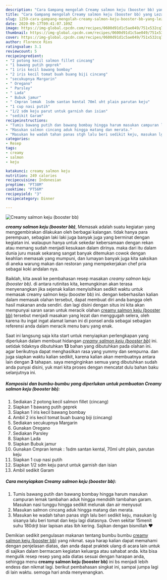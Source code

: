 ```yaml
---
description: "Cara Gampang mengolah Creamy salmon keju (booster bb) yang Lezat Sekali"
title: "Cara Gampang mengolah Creamy salmon keju (booster bb) yang Lezat Sekali"
slug: 1259-cara-gampang-mengolah-creamy-salmon-keju-booster-bb-yang-lezat-sekali
date: 2020-09-17T09:41:07.109Z
image: https://img-global.cpcdn.com/recipes/0600d91d1c5ae049/751x532cq70/creamy-salmon-keju-booster-bb-foto-resep-utama.jpg
thumbnail: https://img-global.cpcdn.com/recipes/0600d91d1c5ae049/751x532cq70/creamy-salmon-keju-booster-bb-foto-resep-utama.jpg
cover: https://img-global.cpcdn.com/recipes/0600d91d1c5ae049/751x532cq70/creamy-salmon-keju-booster-bb-foto-resep-utama.jpg
author: Florence Rios
ratingvalue: 3.1
reviewcount: 5
recipeingredient:
- "2 potong kecil salmon fillet cincang"
- "1 bawang putih geprek"
- "1 iris kecil bawang bombay"
- "2 iris kecil tomat buah buang biji cincang"
- "secukupnya Margarin"
- " Oregano"
- " Parsley"
- " Lada"
- " Bubuk jamur"
- " Cmpran lemak  1sdm santan kental 70ml uht plain parutan keju"
- "1 cup nasi putih"
- "1/2 sdm keju parut untuk garnish dan isian"
- "sedikit Garam"
recipeinstructions:
- "Tumis bawang putih dan bawang bombay hingga harum masukan campuran lemak tambahan aduk hingga mendidih tambahan garam. Masukan nasi tunggu hingga sedikit melunak dan air menyusut"
- "Masukan salmon cincang aduk hingga matang dan merata."
- "Masukan ke wadah tahan panas stgh lalu beri sedikit keju, masukan lg sisanya lalu beri tomat dan keju lagi diatasnya. Oven sekitar 15menit suhu 180drjt biar lapisan atas lbh kering. Sajikan dengan bismillah ❤"
categories:
- Resep
tags:
- creamy
- salmon
- keju

katakunci: creamy salmon keju 
nutrition: 249 calories
recipecuisine: Indonesian
preptime: "PT38M"
cooktime: "PT56M"
recipeyield: "3"
recipecategory: Dinner

---
```



![Creamy salmon keju (booster bb)](https://img-global.cpcdn.com/recipes/0600d91d1c5ae049/751x532cq70/creamy-salmon-keju-booster-bb-foto-resep-utama.jpg)

<b><i>creamy salmon keju (booster bb)</i></b>, Memasak adalah suatu kegiatan yang menggembirakan dilakukan oleh berbagai kalangan. tidak hanya para perempuan, sebagian laki laki juga banyak juga yang berminat dengan kegiatan ini. walaupun hanya untuk sekedar kebersamaan dengan rekan atau memang sudah menjadi kesukaan dalam dirinya. maka dari itu dalam dunia juru masak sekarang sangat banyak ditemukan cowok dengan keahlian memasak yang mumpuni, dan lumayan banyak juga kita saksikan di aneka warung makan dan restoran yang mempekerjakan chef pria sebagai koki andalan nya.

Baiklah, kita awali ke pembahasan resep masakan <i>creamy salmon keju (booster bb)</i>. di antara rutinitas kita, kemungkinan akan terasa menyenangkan jika sejenak kalian menyisihkan sedikit waktu untuk memasak creamy salmon keju (booster bb) ini. dengan keberhasilan kalian dalam memasak olahan tersebut, dapat membuat diri anda bangga oleh hasil makanan anda sendiri. dan lagi disini dengan situs ini kita akan mempunyai saran saran untuk meracik olahan <u>creamy salmon keju (booster bb)</u> tersebut menjadi masakan yang lezat dan menggugah selera, oleh karena itu ingat ingat alamat laman ini di ponsel anda sebagai sebagian referensi anda dalam meracik menu baru yang enak.




Saat ini langsung saja kita start untuk menyiapkan perlengkapan yang diperlukan dalam membuat hidangan <u><i>creamy salmon keju (booster bb)</i></u> ini. setidak tidaknya dibutuhkan <b>13</b> bahan yang dibutuhkan pada olahan ini. agar berikutnya dapat menghasilkan rasa yang yummy dan sempurna. dan juga siapkan waktu kalian sedikit, karena kalian akan membuatnya antara lain dengan <b>3</b> tahapan. saya menginginkan semua yang dibutuhkan sudah anda punyai disini, yuk mari kita proses dengan mencatat dulu bahan baku selanjutnya ini.

<!--inarticleads1-->

##### Komposisi dan bumbu-bumbu yang diperlukan untuk pembuatan Creamy salmon keju (booster bb):

1. Sediakan 2 potong kecil salmon fillet (cincang)
1. Siapkan 1 bawang putih geprek
1. Siapkan 1 iris kecil bawang bombay
1. Ambil 2 iris kecil tomat buah buang biji (cincang)
1. Sediakan secukupnya Margarin
1. Gunakan  Oregano
1. Sediakan  Parsley
1. Siapkan  Lada
1. Siapkan  Bubuk jamur
1. Gunakan  Cmpran lemak : 1sdm santan kental, 70ml uht plain, parutan keju
1. Siapkan 1 cup nasi putih
1. Siapkan 1/2 sdm keju parut untuk garnish dan isian
1. Ambil sedikit Garam




<!--inarticleads2-->

##### Cara menyiapkan Creamy salmon keju (booster bb):

1. Tumis bawang putih dan bawang bombay hingga harum masukan campuran lemak tambahan aduk hingga mendidih tambahan garam. Masukan nasi tunggu hingga sedikit melunak dan air menyusut
1. Masukan salmon cincang aduk hingga matang dan merata.
1. Masukan ke wadah tahan panas stgh lalu beri sedikit keju, masukan lg sisanya lalu beri tomat dan keju lagi diatasnya. Oven sekitar 15menit suhu 180drjt biar lapisan atas lbh kering. Sajikan dengan bismillah ❤




Demikian sedikit pengulasan makanan tentang bumbu bumbu <u>creamy salmon keju (booster bb)</u> yang nikmat. saya harap kalian dapat memahami dengan penjelasan diatas, dan anda dapat praktek ulang di acara lain untuk di sajikan dalam bermacam kegiatan keluarga atau sahabat anda. kita bisa mengulik resep resep yang ada diatas sesuai dengan harapan anda, sehingga menu <b>creamy salmon keju (booster bb)</b> ini bs menjadi lebih endess dan nikmat lagi. berikut pembahasan singkat ini, sampai jumpa lagi di lain waktu. semoga hari anda menyenangkan.
